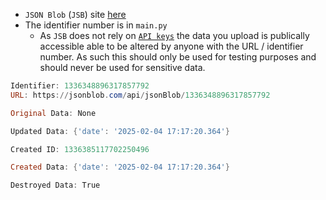 
- `JSON Blob` (`JSB`) site [here]("https://jsonblob.com/api/jsonBlob/")
- The identifier number is in `main.py`
    - As `JSB` does not rely on [`API keys`](https://en.wikipedia.org/wiki/API_key) the data you upload is publically accessible able to be altered by anyone with the URL / identifier number. As such this should only be used for testing purposes and should never be used for sensitive data.

```powershell
Identifier: 1336348896317857792
URL: https://jsonblob.com/api/jsonBlob/1336348896317857792

Original Data: None

Updated Data: {'date': '2025-02-04 17:17:20.364'}

Created ID: 1336385117702250496

Created Data: {'date': '2025-02-04 17:17:20.364'}

Destroyed Data: True
```